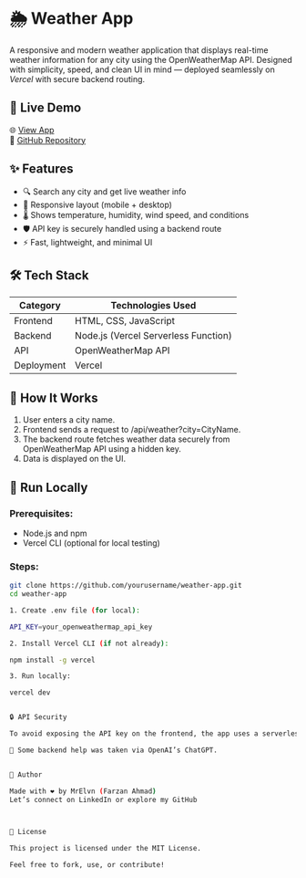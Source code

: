# 🌦 Weather App

A responsive and modern weather application that displays real-time weather information for any city using the OpenWeatherMap API. Designed with simplicity, speed, and clean UI in mind — deployed seamlessly on *Vercel* with secure backend routing.


## 🔗 Live Demo
🌐 [View App](https://your-vercel-project.vercel.app)  
📁 [GitHub Repository](https://github.com/yourusername/weather-app)


## ✨ Features
- 🔍 Search any city and get live weather info
- 📱 Responsive layout (mobile + desktop)
- 🌡 Shows temperature, humidity, wind speed, and conditions
- 🛡 API key is securely handled using a backend route
- ⚡ Fast, lightweight, and minimal UI


## 🛠 Tech Stack

| Category   | Technologies Used              |
|------------|--------------------------------|
| Frontend   | HTML, CSS, JavaScript          |
| Backend    | Node.js (Vercel Serverless Function) |
| API        | OpenWeatherMap API             |
| Deployment | Vercel                         |


## 🧠 How It Works

1. User enters a city name.
2. Frontend sends a request to /api/weather?city=CityName.
3. The backend route fetches weather data securely from OpenWeatherMap API using a hidden key.
4. Data is displayed on the UI.


## 🚀 Run Locally

### Prerequisites:
- Node.js and npm
- Vercel CLI (optional for local testing)

### Steps:
```bash
git clone https://github.com/yourusername/weather-app.git
cd weather-app

1. Create .env file (for local):

API_KEY=your_openweathermap_api_key

2. Install Vercel CLI (if not already):

npm install -g vercel

3. Run locally:

vercel dev


🔒 API Security

To avoid exposing the API key on the frontend, the app uses a serverless function (api/weather.js) deployed via Vercel. This acts as a middleware to securely handle all API requests to OpenWeatherMap.

🧠 Some backend help was taken via OpenAI’s ChatGPT.


🙌 Author

Made with ❤ by MrElvn (Farzan Ahmad)
Let’s connect on LinkedIn or explore my GitHub



📄 License

This project is licensed under the MIT License.

Feel free to fork, use, or contribute!
